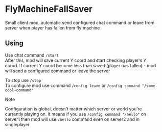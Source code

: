 # FlyMachineFallSaver
Small client mod, automatic send configured chat command or leave from server when player has fallen from fly machine

## Using
Use chat command `/start`\
After this, mod will save current Y coord and start checking player's Y coord. If current Y coord become less than saved (player has fallen) - mod will send a configured command or leave the server

To stop use `/stop`\
To configure mod use command `/config leave` or `/config command "/some-cool-command"`
> [!NOTE]
> Configuration is global, doesn't matter which server or world you're currently playing on. It means if you use `/config command "/hello"` on server1 then mod will use `/hello` command even on server2 and in singleplayer
